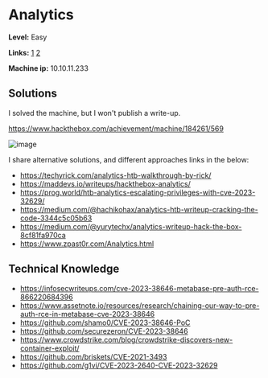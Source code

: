 # Analytics

**Level:** Easy

**Links:** [1](https://www.hackthebox.com/machines/analytics)  [2](https://app.hackthebox.com/machines/Analytics)

**Machine ip:** 10.10.11.233


## Solutions
I solved the machine, but I won't publish a write-up. 

https://www.hackthebox.com/achievement/machine/184261/569

![image](https://github.com/h4md153v63n/CTFs/assets/5091265/91f2aa5c-6c81-4cde-94f5-7706a532b789)

I share alternative solutions, and different approaches links in the below:
+ https://techyrick.com/analytics-htb-walkthrough-by-rick/
+ https://maddevs.io/writeups/hackthebox-analytics/
+ https://prog.world/htb-analytics-escalating-privileges-with-cve-2023-32629/
+ https://medium.com/@hachikohax/analytics-htb-writeup-cracking-the-code-3344c5c05b63
+ https://medium.com/@yurytechx/analytics-writeup-hack-the-box-8cf81fa970ca
+ https://www.zpast0r.com/Analytics.html


## Technical Knowledge
+ https://infosecwriteups.com/cve-2023-38646-metabase-pre-auth-rce-866220684396
+ https://www.assetnote.io/resources/research/chaining-our-way-to-pre-auth-rce-in-metabase-cve-2023-38646
+ https://github.com/shamo0/CVE-2023-38646-PoC
+ https://github.com/securezeron/CVE-2023-38646
+ https://www.crowdstrike.com/blog/crowdstrike-discovers-new-container-exploit/
+ https://github.com/briskets/CVE-2021-3493
+ https://github.com/g1vi/CVE-2023-2640-CVE-2023-32629
